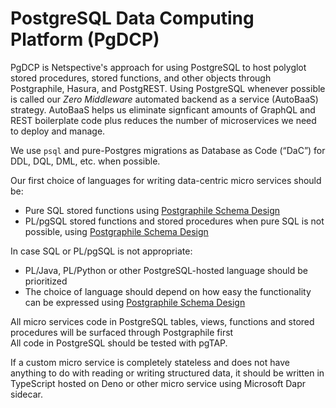 # PostgreSQL Data Computing Platform (PgDCP)

PgDCP is Netspective's approach for using PostgreSQL to host polyglot stored procedures, stored functions, and other objects through Postgraphile, Hasura, and PostgREST. Using PostgreSQL whenever possible is called our _Zero Middleware_ automated backend as a service (AutoBaaS) strategy. AutoBaaS helps us eliminate signficant amounts of GraphQL and REST boilerplate code plus reduces the number of microservices we need to deploy and manage. 

We use `psql` and pure-Postgres migrations as Database as Code (“DaC”) for DDL, DQL, DML, etc. when possible. 

Our first choice of languages for writing data-centric micro services should be:

* Pure SQL stored functions using [Postgraphile Schema Design](https://www.graphile.org/postgraphile/postgresql-schema-design/) 
* PL/pgSQL stored functions and stored procedures when pure SQL is not possible, using [Postgraphile Schema Design](https://www.graphile.org/postgraphile/postgresql-schema-design/)  

In case SQL or PL/pgSQL is not appropriate:

* PL/Java, PL/Python or other PostgreSQL-hosted language should be prioritized
* The choice of language should depend on how easy the functionality can be expressed using [Postgraphile Schema Design](https://www.graphile.org/postgraphile/postgresql-schema-design/)

All micro services code in PostgreSQL tables, views, functions and stored procedures will be surfaced through Postgraphile first  
All code in PostgreSQL should be tested with pgTAP.

If a custom micro service is completely stateless and does not have anything to do with reading or writing structured data, it should be written in TypeScript hosted on Deno or other micro service using Microsoft Dapr sidecar.
